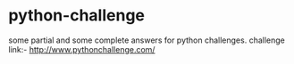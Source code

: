 # python-challenge
some partial and some complete answers for python challenges.
challenge link:- http://www.pythonchallenge.com/
